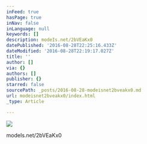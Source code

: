 ```yaml
---
inFeed: true
hasPage: true
inNav: false
inLanguage: null
keywords: []
description: modeIs.net/2bVEaKx0
datePublished: '2016-08-28T22:25:16.433Z'
dateModified: '2016-08-28T22:19:17.027Z'
title: ''
author: []
via: {}
authors: []
publisher: {}
starred: false
sourcePath: _posts/2016-08-28-modeisnet2bveakx0.md
url: modeisnet2bveakx0/index.html
_type: Article

---
```

![](https://the-grid-user-content.s3-us-west-2.amazonaws.com/35704012-b604-4f61-8674-ffa82aca6a4a.jpg)

modeIs.net/2bVEaKx0